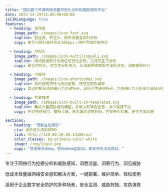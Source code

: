 ```yaml
---
title: "国内首个开源网络流量可视化分析和威胁感知平台"
date: 2022-12-29T12:00:00+08:00
isCJKLanguage: true
features:
  - heading: 高性能
    image_path: /images/icon-fast.svg
    tagline: 吞吐高、丢包少，网络流量准实时分析
    copy: 单节点探针支持高达10Gbps；用户界面秒级响应

  - heading: 可视化
    image_path: /images/icon-multilingual2.svg
    tagline: 网络数据和行为特征可视化呈现，支持交互式分析
    copy: 融合可视化、交互式分析技术，从海量网络数据中发现线索，洞察威胁行为

  - heading: 可解释
    image_path: /images/icon-shortcodes.svg
    tagline: 高价值网络行为痕迹留存、特征提取及展现
    copy: 自动挖掘记录网络行为关键特征，识别异常通讯特征，为网络行为分析留存直接证据

  - heading: 告警精准
    image_path: /images/icon-built-in-templates.svg
    tagline: 集成大量威胁检测模型，多维关联聚合告警，减少误报干扰
    copy: 经过特征模型、情报关联、白名单过滤等处理，告警去伪存真，避免告警风暴

sections:
  - heading: "流影在线演示"
    cta: 点击进入流影DEMO
    link: http://119.80.10.68:14180/ui/
    color_classes: bg-primary-color white
    image: /img/login.png
    copy: "登录账号demo，密码demo@2022。即刻开启流影体验。"
---
```



专注于网络行为挖掘分析和威胁感知，洞悉流量、洞察行为、洞见威胁

低成本轻量级网络安全感知解决方案，一键部署、维护简单、轻松使用

适用于企业数字安全防护的多种场景，安全监测、威胁狩猎、攻防演练